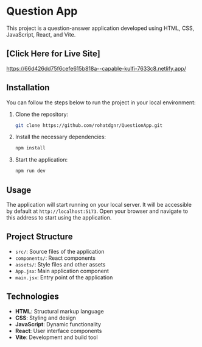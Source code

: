 # Question App

This project is a question-answer application developed using HTML, CSS, JavaScript, React, and Vite.

## [Click Here for Live Site]
https://66d426dd75f6cefe615b818a--capable-kulfi-7633c8.netlify.app/
## Installation

You can follow the steps below to run the project in your local environment:

1. Clone the repository:
   ```bash
   git clone https://github.com/rohatdgnr/QuestionApp.git
   ```
2. Install the necessary dependencies:
   ```bash
   npm install
   ```
3. Start the application:
   ```bash
   npm run dev
   ```

## Usage

The application will start running on your local server. It will be accessible by default at `http://localhost:5173`. Open your browser and navigate to this address to start using the application.

## Project Structure

- `src/`: Source files of the application
- `components/`: React components
- `assets/`: Style files and other assets
- `App.jsx`: Main application component
- `main.jsx`: Entry point of the application

## Technologies

- **HTML**: Structural markup language
- **CSS**: Styling and design
- **JavaScript**: Dynamic functionality
- **React**: User interface components
- **Vite**: Development and build tool
